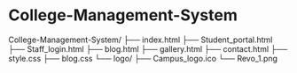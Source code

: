 # College-Management-System
College-Management-System/
├── index.html
├── Student_portal.html
├── Staff_login.html
├── blog.html
├── gallery.html
├── contact.html
├── style.css
├── blog.css
└── logo/
    ├── Campus_logo.ico
    └── Revo_1.png
